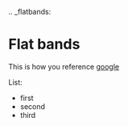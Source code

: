 
.. _flatbands:

# Flat bands

This is how you reference [google](https://google.com)

List:
- first
- second
- third
